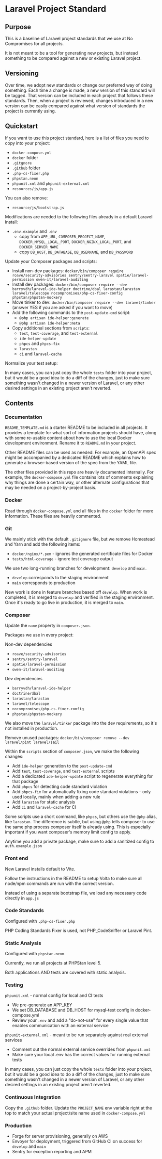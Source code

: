 # Laravel Project Standard

## Purpose

This is a baseline of Laravel project standards that we use at No Compromises for all projects.

It is not meant to be a tool for generating new projects, but instead something to be compared against a new or existing
Laravel project.

## Versioning

Over time, we adopt new standards or change our preferred way of doing something. Each time a change is made, a new version
of this standard will be tagged. That version can be included in each project that follows these standards. Then, when a
project is reviewed, changes introduced in a new version can be easily compared against what version of standards the 
project is currently using.

## Quickstart

If you want to use this project standard, here is a list of files you need to copy into your project:

* `docker-compose.yml`
* `docker` folder
* `.gitgnore`
* `.github` folder
* `.php-cs-fixer.php`
* `phpstan.neon`
* `phpunit.xml` and `phpunit-external.xml`
* `resources/js/app.js`

You can also remove:

* `resource/js/bootstrap.js`

Modifications are needed to the following files already in a default Laravel install:

* `.env.example` and `.env`
  * copy from `APP_URL`, `COMPOSER_PROJECT_NAME`, `DOCKER_MYSQL_LOCAL_PORT`, `DOCKER_NGINX_LOCAL_PORT`, and `DOCKER_SERVER_NAME`
  * copy `DB_HOST`, `DB_DATABASE`, `DB_USERNAME`, and `DB_PASSWORD`

Update your Composer packages and scripts:

* Install non-dev packages: `docker/bin/composer require roave/security-advisories sentry/sentry-laravel spatie/laravel-permission owen-it/laravel-auditing`
* Install dev packages: `docker/bin/composer require --dev barryvdh/laravel-ide-helper doctrine/dbal larastan/larastan laravel/telescope nocompromises/php-cs-fixer-config phpstan/phpstan-mockery`
* Move tinker to dev: `docker/bin/composer require --dev laravel/tinker` (answer YES if you are asked if you want to move)
* Add the following commands to the `post-update-cmd` script:
  * `@php artisan ide-helper:generate`
  * `@php artisan ide-helper:meta`
* Copy additional sections from `scripts`:
    * `test`, `test-coverage`, and `test-external`
    * `ide-helper-update`
    * `phpcs` and `phpcs-fix`
    * `larastan`
    * `ci` and `laravel-cache`

Normalize your test setup:

In many cases, you can just copy the whole `tests` folder into your project, but it would be a good idea to do a diff of the changes,
just to make sure something wasn't changed in a newer version of Laravel, or any other desired settings in an existing project aren't reverted.

## Contents

### Documentation

`README_TEMPLATE.md` is a starter README to be included in all projects. It provides a template for
what sort of information projects should have, along with some re-usable content about how to use the local Docker
development environment. Rename it to `README.md` in your project.

Other README files can be used as needed. For example, an OpenAPI spec might be accompanied by a dedicated README which
explains how to generate a browser-based version of the spec from the YAML file.

The other files provided in this repo are heavily documented internally. For example, the `docker-compose.yml` file
contains lots of comments explaining why things are done a certain way, or other alternate configurations that may be
needed on a project-by-project basis.

### Docker

Read through `docker-compose.yml` and all files in the `docker` folder for more information. These files are heavily commented.

### Git

We mainly stick with the default `.gitignore` file, but we remove Homestead and Yarn and add the following items:
* `docker/nginx/*.pem` - ignores the generated certificate files for Docker
* `tests/html-coverage` - ignore test coverage output

We use two long-running branches for development: `develop` and `main`.
* `develop` corresponds to the staging environment
* `main` corresponds to production

New work is done in feature branches based off `develop`. When work is completed, it is merged to `develop` and verified
in the staging environment. Once it's ready to go live in production, it is merged to `main`.

### Composer

Update the `name` property in `composer.json`.

Packages we use in every project:

Non-dev dependencies
* `roave/security-advisories`
* `sentry/sentry-laravel`
* `spatie/laravel-permission`
* `owen-it/laravel-auditing`

Dev dependencies
* `barryvdh/laravel-ide-helper`
* `doctrine/dbal`
* `larastan/larastan`
* `laravel/telescope`
* `nocompromises/php-cs-fixer-config`
* `phpstan/phpstan-mockery`

We also move the `laravel/tinker` package into the dev requirements, so it's not installed in production.

Remove unused packages: `docker/bin/composer remove --dev laravel/pint laravel/sail`

Within the `scripts` section of `composer.json`, we make the following changes:
* Add `ide-helper` generation to the `post-update-cmd`
* Add `test`, `test-coverage`, and `test-external` scripts
* Add a dedicated `ide-helper-update` script to regenerate everything for that package
* Add `phpcs` for detecting code standard violation
* Add `phpcs-fix` for automatically fixing code standard violations - only used locally, mainly when adding a new rule
* Add `larastan` for static analysis
* Add `ci` and `laravel-cache` for CI

Some scripts use a short command, like `phpcs`, but others use the `@php` alias, like `larastan`. The difference is subtle,
but using `@php` tells composer to use the same php process composer itself is already using. This is especially important
if you want composer's memory limit config to apply.

Anytime you add a private package, make sure to add a sanitized config to `auth.example.json`

### Front end

New Laravel installs default to Vite.

Follow the instructions in the README to setup Volta to make sure all node/npm commands are run with the correct version.

Instead of using a separate bootstrap file, we load any necessary code directly in `app.js`

### Code Standards

Configured with `.php-cs-fixer.php`

PHP Coding Standards Fixer is used, not PHP_CodeSniffer or Laravel Pint.

### Static Analysis

Configured with `phpstan.neon`

Currently, we run all projects at PHPStan level 5.

Both applications AND tests are covered with static analysis.

### Testing

`phpunit.xml` - normal config for local and CI tests
* We pre-generate an APP_KEY
* We set DB_DATABASE and DB_HOST for mysql-test config in docker-compose.yml
* Review your `.env` and add a "do-not-use" for every single value that enables communication with an external service

`phpunit-external.xml` - meant to be run separately against real external services
* Comment out the normal external service overrides from `phpunit.xml`
* Make sure your local .env has the correct values for running external tests

In many cases, you can just copy the whole `tests` folder into your project, but it would be a good idea to do a diff of the changes,
just to make sure something wasn't changed in a newer version of Laravel, or any other desired settings in an existing project aren't reverted.

### Continuous Integration

Copy the `.github` folder. Update the `PROJECT_NAME` env variable right at the top to match your actual project/site name used in `docker-compose.yml`

### Production

* Forge for server provisioning, generally on AWS
* Envoyer for deployment, triggered from GitHub CI on success for `develop` and `main`
* Sentry for exception reporting and APM
